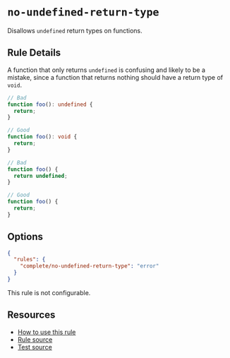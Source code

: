 # `no-undefined-return-type`

Disallows `undefined` return types on functions.

## Rule Details

A function that only returns `undefined` is confusing and likely to be a mistake, since a function that returns nothing should have a return type of `void`.

```ts
// Bad
function foo(): undefined {
  return;
}

// Good
function foo(): void {
  return;
}

// Bad
function foo() {
  return undefined;
}

// Good
function foo() {
  return;
}
```

## Options

```json
{
  "rules": {
    "complete/no-undefined-return-type": "error"
  }
}
```

This rule is not configurable.

## Resources

- [How to use this rule](https://complete-ts.github.io/eslint-plugin-complete)
- [Rule source](https://github.com/complete-ts/complete/blob/main/packages/eslint-plugin-complete/src/rules/no-undefined-return-type.ts)
- [Test source](https://github.com/complete-ts/complete/blob/main/packages/eslint-plugin-complete/tests/rules/no-undefined-return-type.test.ts)
